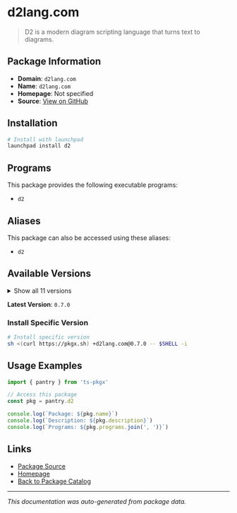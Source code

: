# d2lang.com

> D2 is a modern diagram scripting language that turns text to diagrams.

## Package Information

- **Domain**: `d2lang.com`
- **Name**: `d2lang.com`
- **Homepage**: Not specified
- **Source**: [View on GitHub](https://github.com/pkgxdev/pantry/tree/main/projects/d2lang.com/package.yml)

## Installation

```bash
# Install with launchpad
launchpad install d2
```

## Programs

This package provides the following executable programs:

- `d2`

## Aliases

This package can also be accessed using these aliases:

- `d2`

## Available Versions

<details>
<summary>Show all 11 versions</summary>

- `0.7.0`, `0.6.9`, `0.6.8`, `0.6.7`, `0.6.6`
- `0.6.5`, `0.6.4`, `0.6.3`, `0.6.2`, `0.6.1`
- `0.6.0`

</details>

**Latest Version**: `0.7.0`

### Install Specific Version

```bash
# Install specific version
sh <(curl https://pkgx.sh) +d2lang.com@0.7.0 -- $SHELL -i
```

## Usage Examples

```typescript
import { pantry } from 'ts-pkgx'

// Access this package
const pkg = pantry.d2

console.log(`Package: ${pkg.name}`)
console.log(`Description: ${pkg.description}`)
console.log(`Programs: ${pkg.programs.join(', ')}`)
```

## Links

- [Package Source](https://github.com/pkgxdev/pantry/tree/main/projects/d2lang.com/package.yml)
- [Homepage](#)
- [Back to Package Catalog](../package-catalog.md)

---

*This documentation was auto-generated from package data.*
